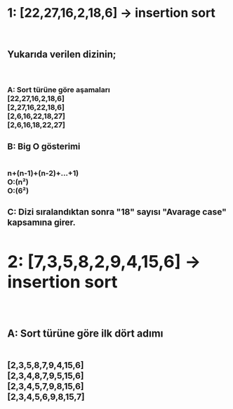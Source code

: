 <!DOCTYPE html>
<html>
<p>
    <h1>1: [22,27,16,2,18,6] -> insertion sort</h1> <br />
    <h2>Yukarıda verilen dizinin; </h2><br />
     <h3>A: Sort türüne göre aşamaları<h/3> <br />
      [22,27,16,2,18,6]<br />
      [2,27,16,22,18,6]<br />
      [2,6,16,22,18,27]<br />
      [2,6,16,18,22,27]<br />
     <h3>B: Big O gösterimi</h3> <br />
      n+(n-1)+(n-2)+...+1)<br />
      O:(n²)<br />
      O:(6²)<br />
     <h3>C: Dizi sıralandıktan sonra "18" sayısı "Avarage case" kapsamına girer. <h/3><br />  
 <h1>2: [7,3,5,8,2,9,4,15,6] -> insertion sort </h1><br />
     <h3>A: Sort türüne göre ilk dört adımı </h3> <br />
      [2,3,5,8,7,9,4,15,6]<br />
      [2,3,4,8,7,9,5,15,6]<br />
      [2,3,4,5,7,9,8,15,6]<br />
      [2,3,4,5,6,9,8,15,7]<br />
    </p>
      
